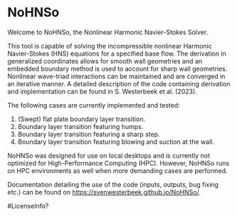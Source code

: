 # NoHNSo

<a href="https://manytools.org/hacker-tools/ascii-banner/"></a>
                                                                        
                                                                        
Welcome to NoHNSo, the Nonlinear Harmonic Navier-Stokes Solver. 

This tool is capable of solving the incompressible nonlinear Harmonic Navier-Stokes (HNS) equations for a specified base flow. The derivation in generalized coordinates allows for smooth wall geometries and an embedded boundary method is used to account for sharp wall geometries. Nonlinear wave-triad interactions can be maintained and are converged in an iterative manner. A detailed description of the code containing derivation and implementation can be found in S. Westerbeek et al. (2023).

The following cases are currently implemented and tested:
  1. (Swept) flat plate boundary layer transition.
  2. Boundary layer transition featuring humps.
  3. Boundary layer transition featuring a sharp step.
  4. Boundary layer transition featuring blowing and suction at the wall.

NoHNSo was designed for use on local desktops and is currently not optimized for High-Performance Computing (HPC). However, NoHNSo runs on HPC environments as well when more demanding cases are performed.

Documentation detailing the use of the code (inputs, outputs, bug fixing etc.) can be found on https://svenwesterbeek.github.io/NoHNSo/.

#LicenseInfo?

